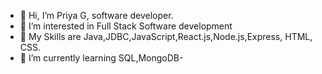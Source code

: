 - 👋 Hi, I’m Priya G, software developer.
- 👀 I’m interested in Full Stack Software development
- 💞️ My Skills are Java,JDBC,JavaScript,React.js,Node.js,Express, HTML, CSS.
- 🌱 I’m currently learning SQL,MongoDB-  
  


